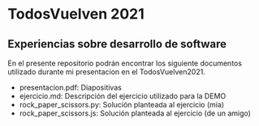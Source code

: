 # TodosVuelven 2021

## Experiencias sobre desarrollo de software

En el presente repositorio podrán encontrar los siguiente documentos utilizado durante mi presentacion en el TodosVuelven2021.
- presentacion.pdf: Diapositivas
- ejercicio.md: Descripción del ejercicio utilizado para la DEMO
- rock_paper_scissors.py: Solución planteada al ejercicio (mia)
- rock_paper_scissors.js: Solución planteada al ejercicio (de un amigo)
